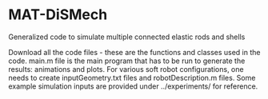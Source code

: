 # MAT-DiSMech
Generalized code to simulate multiple connected elastic rods and shells

Download all the code files - these are the functions and classes used in the code.
main.m file is the main program that has to be run to generate the results: animations and plots.
For various soft robot configurations, one needs to create inputGeometry.txt files and robotDescription.m files. 
Some example simulation inputs are provided under ../experiments/ for reference.
